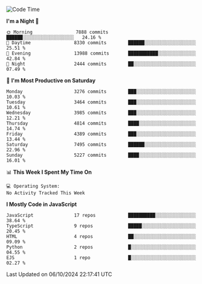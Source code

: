 <!--START_SECTION:waka-->
![Code Time](http://img.shields.io/badge/Code%20Time-3%2C337%20hrs%2038%20mins-blue)

**I'm a Night 🦉** 

```text
🌞 Morning                7888 commits        ██████░░░░░░░░░░░░░░░░░░░   24.16 % 
🌆 Daytime                8330 commits        ██████░░░░░░░░░░░░░░░░░░░   25.51 % 
🌃 Evening                13988 commits       ███████████░░░░░░░░░░░░░░   42.84 % 
🌙 Night                  2444 commits        ██░░░░░░░░░░░░░░░░░░░░░░░   07.49 % 
```
📅 **I'm Most Productive on Saturday** 

```text
Monday                   3276 commits        ███░░░░░░░░░░░░░░░░░░░░░░   10.03 % 
Tuesday                  3464 commits        ███░░░░░░░░░░░░░░░░░░░░░░   10.61 % 
Wednesday                3985 commits        ███░░░░░░░░░░░░░░░░░░░░░░   12.21 % 
Thursday                 4814 commits        ████░░░░░░░░░░░░░░░░░░░░░   14.74 % 
Friday                   4389 commits        ███░░░░░░░░░░░░░░░░░░░░░░   13.44 % 
Saturday                 7495 commits        ██████░░░░░░░░░░░░░░░░░░░   22.96 % 
Sunday                   5227 commits        ████░░░░░░░░░░░░░░░░░░░░░   16.01 % 
```


📊 **This Week I Spent My Time On** 

```text
💻 Operating System: 
No Activity Tracked This Week
```

**I Mostly Code in JavaScript** 

```text
JavaScript               17 repos            ██████████░░░░░░░░░░░░░░░   38.64 % 
TypeScript               9 repos             █████░░░░░░░░░░░░░░░░░░░░   20.45 % 
HTML                     4 repos             ██░░░░░░░░░░░░░░░░░░░░░░░   09.09 % 
Python                   2 repos             █░░░░░░░░░░░░░░░░░░░░░░░░   04.55 % 
EJS                      1 repo              █░░░░░░░░░░░░░░░░░░░░░░░░   02.27 % 
```




 Last Updated on 06/10/2024 22:17:41 UTC
<!--END_SECTION:waka-->

<!--
**likaiqiang/likaiqiang** is a ✨ _special_ ✨ repository because its `README.md` (this file) appears on your GitHub profile.

Here are some ideas to get you started:

- 🔭 I’m currently working on ...
- 🌱 I’m currently learning ...
- 👯 I’m looking to collaborate on ...
- 🤔 I’m looking for help with ...
- 💬 Ask me about ...
- 📫 How to reach me: ...
- 😄 Pronouns: ...
- ⚡ Fun fact: ...
-->
